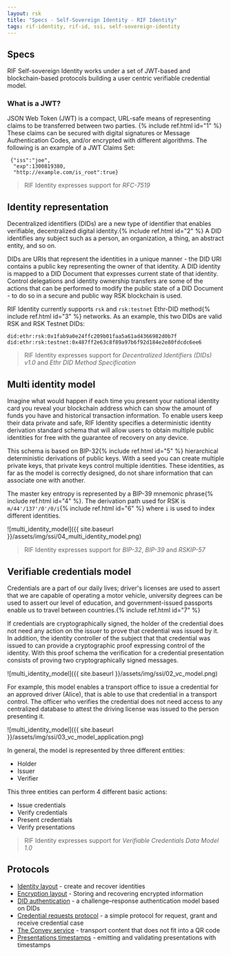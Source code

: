 ```yaml
---
layout: rsk
title: "Specs - Self-Sovereign Identity - RIF Identity"
tags: rif-identity, rif-id, ssi, self-sovereign-identity
---
```


## Specs

RIF Self-sovereign Identity works under a set of JWT-based and blockchain-based protocols building a user centric verifiable credential model.

### What is a JWT?

JSON Web Token (JWT) is a compact, URL-safe means of representing claims to be transferred between two parties. {% include ref.html id="1" %} These claims can be secured with digital signatures or Message Authentication Codes, and/or encrypted with different algorithms. The following is an example of a JWT Claims Set:

     {"iss":"joe",
      "exp":1300819380,
      "http://example.com/is_root":true}

> RIF Identity expresses support for _RFC-7519_

## Identity representation

Decentralized identifiers (DIDs) are a new type of identifier that enables verifiable, decentralized digital identity.{% include ref.html id="2" %} A DID identifies any subject such as a person, an organization, a thing, an abstract entity, and so on.

DIDs are URIs that represent the identities in a unique manner - the DID URI contains a public key representing the owner of that identity. A DID identity is mapped to a DID Document that expresses current state of that identity. Control delegations and identity ownership transfers are some of the actions that can be performed to modify the public state of a DID Document - to do so in a secure and public way RSK blockchain is used.

RIF Identity currently supports `rsk` and `rsk:testnet` Ethr-DID method{% include ref.html id="3" %} networks. As an example, this two DIDs are valid RSK and RSK Testnet DIDs:

```
did:ethr:rsk:0x1fab9a0e24ffc209b01faa5a61ad4366982d0b7f
did:ethr:rsk:testnet:0x487ff2e63c8f89a97b6f92d184e2e80fdcdc6ee6
```

> RIF Identity expresses support for _Decentralized Identifiers (DIDs) v1.0_ and _Ethr DID Method Specification_

## Multi identity model

Imagine what would happen if each time you present your national identity card you reveal your blockchain address which can show the amount of funds you have and historical transaction information. To enable users keep their data private and safe, RIF Identity specifies a deterministic identity derivation standard schema that will allow users to obtain multiple public identities for free with the guarantee of recovery on any device.

This schema is based on BIP-32{% include ref.html id="5" %} hierarchical deterministic derivations of public keys. With a seed you can create multiple private keys, that private keys control multiple identities. These identities, as far as the model is correctly designed, do not share information that can associate one with another.

The master key entropy is represented by a BIP-39 mnemonic phrase{% include ref.html id="4" %}. The derivation path used for RSK is `m/44'/137'/0'/0/i`{% include ref.html id="6" %} where `i` is used to index different identities.

![multi_identity_model]({{ site.baseurl }}/assets/img/ssi/04_multi_identity_model.png)

> RIF Identity expresses support for _BIP-32_, _BIP-39_ and _RSKIP-57_

## Verifiable credentials model

Credentials are a part of our daily lives; driver's licenses are used to assert that we are capable of operating a motor vehicle, university degrees can be used to assert our level of education, and government-issued passports enable us to travel between countries.{% include ref.html id="7" %}

If credentials are cryptographically signed, the holder of the credential does not need any action on the issuer to prove that credential was issued by it. In addition, the identity controller of the subject that that credential was issued to can provide a cryptographic proof expressing control of the identity. With this proof schema the verification for a credential presentation consists of proving two cryptographically signed messages.

![multi_identity_model]({{ site.baseurl }}/assets/img/ssi/02_vc_model.png)

For example, this model enables a transport office to issue a credential for an approved driver (Alice), that is able to use that credential in a transport control. The officer who verifies the credential does not need access to any centralized database to attest the driving license was issued to the person presenting it.

![multi_identity_model]({{ site.baseurl }}/assets/img/ssi/03_vc_model_application.png)

In general, the model is represented by three different entities:

- Holder
- Issuer
- Verifier

This three entities can perform 4 different basic actions:

- Issue credentials
- Verify credentials
- Present credentials
- Verify presentations

> RIF Identity expresses support for _Verifiable Credentials Data Model 1.0_

## Protocols

- [Identity layout](./identity-layout) - create and recover identities
- [Encryption layout](./encryption-layout) - Storing and recovering encrypted information
- [DID authentication](./did-auth) - a challenge–response authentication model based on DIDs
- [Credential requests protocol](./credential-requests) - a simple protocol for request, grant and receive credential case
- [The Convey service](./convey-service) - transport content that does not fit into a QR code
- [Presentations timestamps](./presentation-timestamps) - emitting and validating presentations with timestamps
